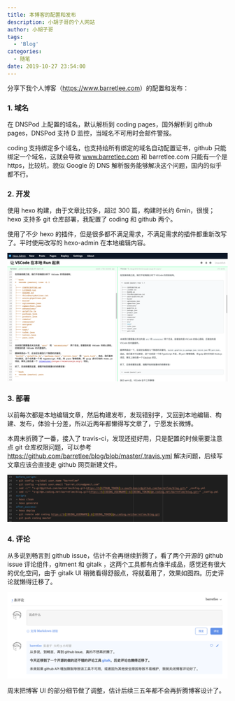 ```yaml
---
title: 本博客的配置和发布
description: 小胡子哥的个人网站
author: 小胡子哥
tags:
  - 'Blog'
categories:
  - 随笔
date: 2019-10-27 23:54:00
---
```


分享下我个人博客（<https://www.barretlee.com>）的配置和发布：

### 1. 域名

在 DNSPod 上配置的域名，默认解析到 coding pages，国外解析到 github pages，DNSPod 支持 D 监控，当域名不可用时会邮件警报。

coding 支持绑定多个域名，也支持给所有绑定的域名自动配置证书，github 只能绑定一个域名，这就会导致 www.barretlee.com 和 barretlee.com 只能有一个是 https，比较坑，貌似 Google 的 DNS 解析服务能够解决这个问题，国内的似乎都不行。

### 2. 开发

使用 hexo 构建，由于文章比较多，超过 300 篇，构建时长约 6min，很慢；hexo 支持多 git 仓库部署，我配置了 coding 和 github 两个。

使用了不少 hexo 的插件，但是很多都不满足需求，不满足需求的插件都重新改写了。平时使用改写的 hexo-admin 在本地编辑内容。

![blog config admin](/blogimgs/2019/10/27/blog-config-admin.png)


### 3. 部署

以前每次都是本地编辑文章，然后构建发布，发现错别字，又回到本地编辑、构建、发布，体验十分差，所以近两年都懒得写文章了，宁愿发长微博。

本周末折腾了一番，接入了 travis-ci，发现还挺好用，只是配置的时候需要注意点 git 仓库权限问题，可以参考 <https://github.com/barretlee/blog/blob/master/.travis.yml> 解决问题，后续写文章应该会直接走 github 网页新建文件。

![blog config travis](/blogimgs/2019/10/27/blog-config-travis.png)

### 4. 评论

从多说到畅言到 github issue，估计不会再继续折腾了，看了两个开源的 github issue 评论组件，gitment 和 gitalk ，这两个工具都有点像半成品，感觉还有很大的优化空间，由于 gitalk UI 稍微看得舒服点，将就着用了，效果如图四。历史评论就懒得迁移了。

![blog config comment](/blogimgs/2019/10/27/blog-config-comment.png)

周末把博客 UI 的部分细节做了调整，估计后续三五年都不会再折腾博客设计了。
